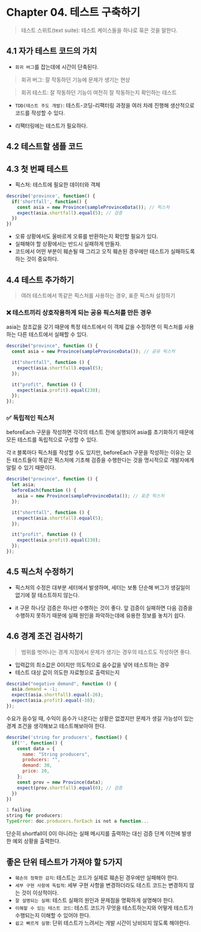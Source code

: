 # Chapter 04. 테스트 구축하기

> 테스트 스위트(text suite): 테스트 케이스들을 하나로 묶은 것을 말한다.

## 4.1 자가 테스트 코드의 가치

- `회귀 버그`를 잡는데에 시간이 단축된다.

> 회귀 버그: 잘 작동하던 기능에 문제가 생기는 현상

> 회귀 테스트: 잘 작동하던 기능이 여전히 잘 작동하는지 확인하는 테스트

- `TDD(테스트 주도 개발)`: 테스트-코딩-리팩터링 과정을 여러 차례 진행해 생산적으로 코드를 작성할 수 있다.

- 리팩터링에는 테스트가 필요하다.

## 4.2 테스트할 샘플 코드

## 4.3 첫 번째 테스트

- 픽스처: 테스트에 필요한 데이터와 객체

```js
describe('province', function() {
  if('shortfall', function() {
    const asia = new Province(sampleProvinceData()); // 픽스처
    expect(asia.shortfall).equal(5); // 검증
  })
})
```

- 오류 상황에서도 올바르게 오류를 반환하는지 확인할 필요가 있다.
- 실패해야 할 상황에서는 반드시 실패하게 만들자.
- 코드에서 어떤 부분이 훼손될 때 그리고 오직 훼손된 경우에만 테스트가 실패하도록 하는 것이 중요하다.

## 4.4 테스트 추가하기

> 여러 테스트에서 똑같은 픽스처를 사용하는 경우, 표준 픽스처 설정하기

### ❌ 테스트끼리 상호작용하게 되는 공유 픽스처를 만든 경우

asia는 참조값을 갖기 때문에 특정 테스트에서 이 객체 값을 수정하면 이 픽스처를 사용하는 다른 테스트에서 실패할 수 있다.

```js
describe("province", function () {
  const asia = new Province(sampleProvinceData()); // 공유 픽스처

  it("shortfall", function () {
    expect(asia.shortfall).equal(5);
  });

  it("profit", function () {
    expect(asia.profit).equal(230);
  });
});
```

### ✅ 독립적인 픽스처

beforeEach 구문을 작성하면 각각의 테스트 전에 실행되어 asia를 초기화하기 때문에 모든 테스트를 독립적으로 구성할 수 있다.

각 it 블록마다 픽스처를 작성할 수도 있지만, beforeEach 구문을 작성하는 이유는 모든 테스트들이 똑같은 픽스처에 기초해 검증을 수행한다는 것을 명시적으로 개발자에게 알릴 수 있기 때문이다.

```js
describe("province", function () {
  let asia;
  beforeEach(function () {
    asia = new Province(sampleProvinceData()); // 표준 픽스처
  });

  it("shortfall", function () {
    expect(asia.shortfall).equal(5);
  });

  it("profit", function () {
    expect(asia.profit).equal(230);
  });
});
```

## 4.5 픽스처 수정하기

- 픽스처의 수정은 대부분 세터에서 발생하며, 세터는 보통 단순해 버그가 생길일이 없기에 잘 테스트하지 않는다.

- it 구문 하나당 검증은 하나만 수행하는 것이 좋다. 앞 검증이 실패하면 다음 검증을 수행하지 못하기 때문에 실패 원인을 파악하는데에 유용한 정보를 놓치기 쉽다.

## 4.6 경계 조건 검사하기

> 범위를 벗어나는 경계 지점에서 문제가 생기는 경우의 테스트도 작성하면 좋다.

- 입력값의 최소값은 0이지만 의도적으로 음수값을 넣어 테스트하는 경우
- 테스트 대상 값이 의도한 자료형으로 출력되는지

```js
describe("negative demand", function () {
  asia.demand = -1;
  expect(asia.shortfall).equal(-26);
  expect(asia.profit).equal(-10);
});
```

수요가 음수일 때, 수익이 음수가 나온다는 상황은 없겠지만 문제가 생길 가능성이 있는 경계 조건을 생각해보고 테스트해보아야 한다.

```js
describe('string for producers', function() {
  if('', function() {
    const data = {
      name: "String producers",
      producers: "",
      demand: 30,
      price: 20,
    };
    const prov = new Province(data);
    expect(prov.shortfall).equal(0); // 검증
  })
})

1 failing
string for producers:
TypeError: doc.producers.forEach is not a function...
```
단순히 shortfall이 0이 아니라는 실패 메시지를 출력하는 대신 검증 단계 이전에 발생한 예외 상황을 출력한다.

## 좋은 단위 테스트가 가져야 할 5가지

- `훼손의 정확한 감지`: 테스트는 코드가 실제로 훼손된 경우에만 실패해야 한다.
- `세부 구현 사항에 독립적`: 세부 구현 사항을 변경하더라도 테스트 코드는 변경하지 않는 것이 이상적이다.
- `잘 설명되는 실패`: 테스트 실패의 원인과 문제점을 명확하게 설명해야 한다.
- `이해할 수 있는 테스트 코드`: 테스트 코드가 무엇을 테스트하는지와 어떻게 테스트가 수행되는지 이해할 수 있어야 한다.
- `쉽고 빠르게 실행`: 단위 테스트가 느려서는 개발 시간이 낭비되지 않도록 해야한다.
